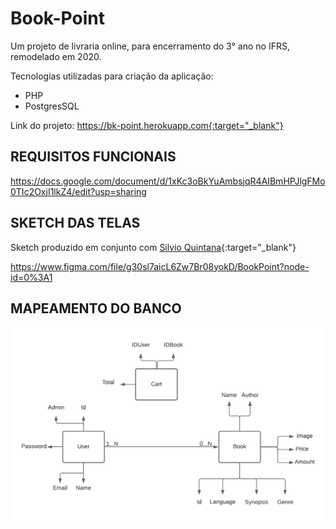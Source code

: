 # Book-Point

Um projeto de livraria online, para encerramento do 3° ano no IFRS, remodelado em 2020.

Tecnologias utilizadas para criação da aplicação:

- PHP
- PostgresSQL

Link do projeto: https://bk-point.herokuapp.com{:target="_blank"}


## REQUISITOS FUNCIONAIS

https://docs.google.com/document/d/1xKc3oBkYuAmbsjqR4AIBmHPJlgFMo0TIc2OxjI1lkZ4/edit?usp=sharing

## SKETCH DAS TELAS

Sketch produzido em conjunto com [Silvio Quintana](https://github.com/SilvioGQ){:target="_blank"}

https://www.figma.com/file/g30sl7aicL6Zw7Br08yokD/BookPoint?node-id=0%3A1


## MAPEAMENTO DO BANCO

![Screenshot](BookPoint.png)
